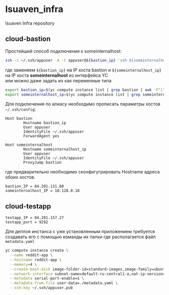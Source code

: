 # Isuaven_infra
Isuaven Infra repository

## cloud-bastion
Простейший способ подключения к someinternalhost:
```bash
ssh -i ~/.ssh/appuser -A -t appuser@${bastion_ip} 'ssh ${someinternalhost_ip}'
```
где заменяем `${bastion_ip}` на IP хоста bastion и `${someinternalhost_ip}` на IP хоста __someinternalhost__ из интерфейса YC \
или можно даже задать их как переменные типа
```bash
export bastion_ip=$(yc compute instance list | grep bastion | awk -F"|" '{print $6}' | tr -d ' ') 
export someinternalhost_ip=$(yc compute instance list | grep someinternalhost | awk -F"|" '{print $7}' | tr -d ' ')
```
Для подключения по алиасу необходимо прописать параметры хостов `~/.ssh/config`:
```
Host bastion
        Hostname bastion_ip
        User appuser
        IdentityFile ~/.ssh/appuser
        ForwardAgent yes

Host someinternalhost
        Hostname someinternalhost_ip
        User appuser
        IdentityFile ~/.ssh/appuser
        ProxyJump bastion
```
где предварительно необходимо сконфигугрировать Hostname адреса обоих хостов.
```
bastion_IP = 84.201.131.80
someinternalhost_IP = 10.128.0.18
```
## cloud-testapp 
```
testapp_IP = 84.201.157.27
testapp_port = 9292
```
Для деплоя инстанса с уже установленным приложением требуется создавать его с помощью команды их папки где располагается файл `metadata.yaml`
```bash
yc compute instance create \
  --name reddit-app \
  --hostname reddit-app \
  --memory=4 \
  --create-boot-disk image-folder-id=standard-images,image-family=ubuntu-1604-lts,size=10GB \
  --network-interface subnet-name=default-ru-central1-a,nat-ip-version=ipv4 \
  --metadata serial-port-enable=1 \
  --metadata-from-file user-data=./metadata.yaml \
  --ssh-key ~/.ssh/appuser.pub
```
